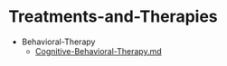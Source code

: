 
# Treatments-and-Therapies

- Behavioral-Therapy
  - [Cognitive-Behavioral-Therapy.md](./Cognitive-Behavioral-Therapy.md)
